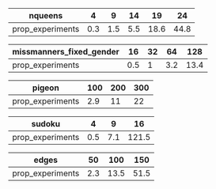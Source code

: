 
| nqueens          |   4 |   9 |   14 |   19 |   24 |
|------------------|-----|-----|------|------|------|
| prop_experiments | 0.3 | 1.5 |  5.5 | 18.6 | 44.8 |

| missmanners_fixed_gender   |   16 |   32 |   64 |   128 |
|----------------------------|------|------|------|-------|
| prop_experiments           |  0.5 |    1 |  3.2 |  13.4 |

| pigeon           |   100 |   200 |   300 |
|------------------|-------|-------|-------|
| prop_experiments |   2.9 |    11 |    22 |

| sudoku           |   4 |   9 |    16 |
|------------------|-----|-----|-------|
| prop_experiments | 0.5 | 7.1 | 121.5 |

| edges            |   50 |   100 |   150 |
|------------------|------|-------|-------|
| prop_experiments |  2.3 |  13.5 |  51.5 |
